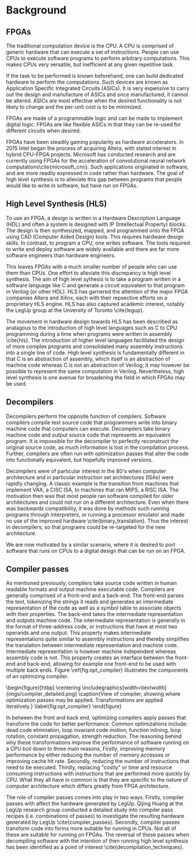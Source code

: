 # Background

## FPGAs

<!--

* Background
    - CPU
    - ASIC
    - FPGA

* Current relevance
    - Intel acquisition
    - Low power (data centres)
    - Neural nets and similar, HW accelerator

-->

The traditional computation device is the CPU.  A CPU is comprised of generic
hardware that can execute a set of instructions.  People can use CPUs to execute
software programs to perform arbitrary computations.  This makes CPUs very
versatile, but inefficient at any given repetitive task.

If the task to be performed is known beforehand, one can build dedicated
hardware to perform the computations.  Such devices are known as Application
Specific Integrated Circuits (ASICs).  It is very expensive to carry out the
design and manufacture of ASICs and once manufactured, it cannot be altered.
ASICs are most effective when the desired functionality is not likely to change
and the per-unit cost is to be minimized.

FPGAs are made of a programmable logic and can be made to implement digital
logic.  FPGAs are like flexible ASICs in that they can be re-used for different
circuits when desired.

FPGAs have been steadily gaining popularity as hardware accelerators.  In 2015
Intel began the process of acquiring Altera, with stated interest in hybrid
CPU-FPGA projects.  Microsoft has conducted research and are currently using
FPGAs for the acceleration of convolutional neural network
computations\cite{microsoft_cnn}.  Such applications originated in software, and are
more readily expressed in code rather than hardware.  The goal of high level
synthesis is to alleviate this gap between programs that people would like to
write in software, but have run on FPGAs.

## High Level Synthesis (HLS)

<!--

* analogy C vs assembly, role of compiler
* fewer hardware engineers than software engineers
* proprietary and academic (open source)

-->

To use an FPGA, a design is written in a Hardware Description Language (HDL) and
often a system is designed with IP (Intellectual Property) blocks.  The design
is then synthesized, mapped, and programmed onto the FPGA using CAD (Computer
Aided Design) tools.  This requires hardware design skills.  In contrast, to
program a CPU, one writes software.  The tools required to write and deploy
software are widely available and there are far more software engineers than
hardware engineers.

This leaves FPGAs with a much smaller number of people who can use them than
CPUs.  One effort to alleviate this discrepancy is high level synthesis.  The
aim of high level sythesis is to take a program written in a software language
like C and generate a circuit equivalent to that program in Verilog (or other
HDL).  HLS has garnered the attention of the major FPGA companies Altera and
Xilinx, each with their repsective efforts on a proprietary HLS engine. HLS has
also captured academic interest, notably the LegUp group at the Unversity of
Toronto \cite{legup}.

The movement in hardware design towards HLS has been described as analagous to
the introduction of high level languages such as C to CPU programming during a
time when programs were written in assembly \cite{hls}.  The introduction of higher
level languages facilitated the design of more complex programs and consolidated
many assembly instructions into a single line of code.  High level synthesis is
fundamentally different in that C is an abstraction of assembly, which itself is
an abstraction of machine code whereas C is not an abstraction of Verilog; it
may however be possible to represent the same computation in Verilog.
Nevertheless, high level synthesis is one avenue for broadening the field in
which FPGAs may be used.

## Decompilers

<!--

* used to be motivated by rapidly changing CPU architecture, ISAs

-->

Decompilers perform the opposite function of compilers.  Software compilers
compile text source code that programmers write into binary machine code that
computers can execute.  Decompilers take binary machine code and output source
code that represents an equivalent program.  It is impossible for the decompiler
to perfectly reconstruct the original source code, as much information is lost
in the compilation process.  Further, compilers are often run with optimization
passes that alter the code into functionally equivalent, but hopefully improved
versions.

Decompilers were of particular interest in the 80's when computer architecture
and in particular instruction set architectures (ISAs) were rapidly changing.  A
classic example is the transition from machines that implement VAX, a CISC ISA,
to machines that ran MIPS, a RISC ISA.  The motivation then was that most people
ran software compiled for older architectures and could not run on a  different
architecture.  Even when there was backwards compatibility, it was done by
methods such running programs through interpreters, or running a processor
emulator and made no use of the improved hardware \cite{binary_translation}.  Thus
the interest in decompilers, so that programs could be re-targeted for the new
architecture.

We are now motivated by a similar scenario, where it is desired to port software
that runs on CPUs to a digital design that can be run on an FPGA.

## Compiler passes

<!--

* interested for 2 reasons
    - source to hardware
    - from decompiled vs source
* modular design is how legup works

-->

As mentioned previously, compilers take source code written in human readable
formats and output machine executable code.  Compilers are generally comprised
of a front-end and a back-end.  The front-end parses the text, tokenizing the
strings it reads and generates an intermediate representation of the code as
well as a symbol table to associate objects with their properties.  The back-end
takes the intermediate representation and outputs machine code.  The
intermediate representation is generally in the format of three-address code, or
instructions that have at most two operands and one output.  This property makes
intermediate representations quite similar to assembly instructions and thereby
simplifies the translation between intermediate representation and machine code.
Intermediate representation is however machine independent whereas assembly code
is not.  This property creates an interface between the front-end and back-end,
allowing for example one front-end to be used with multiple back ends.  Figure
\ref{fig:opt_compiler} illustrates the components of an optimizing compiler.

\begin{figure}[htbp]
\centering
    \includegraphics[width=\textwidth]{imgs/compiler_detailed.png}
    \caption{View of compiler, showing where optimization passes may be applied.  Transformations are applied iteratively.}
    \label{fig:opt_compiler}
\end{figure}

In between the front and back end, optimizing compilers apply passes that
transform the code for better performance.  Common optimizations include: dead
code elimination, loop invariant code motion, function inlining, loop rotation,
constant propagation, strength reduction.  The reasoning behind why these
transformations improve the performance of software running on a CPU boil down
to three main reasons,  Firstly, improving memory performance by either reducing
the number of memory accesses or improving cache hit rate.  Secondly,  reducing
the number of instructions that need to be executed.  Thirdly, replacing
"costly" or time and resource consuming instructions with instructions that are
performed more quickly by CPU.  What they all have in common is that they are
specific to the nature of computer architecture which differs greatly from FPGA
architecture.

The role of compiler passes comes into play in two ways.  Firstly, compiler
passes with affect the hardware generated by LegUp.  Qijing Huang at the LegUp
research group conducted a detailed study into compiler pass recipes (i.e.
combinations of passes) to investigate the resulting hardware generated by LegUp
\cite{compiler_passes}.  Secondly, compiler passes transform code into forms more
suitable for running in CPUs.  Not all of these are suitable for running on
FPGAs.  The reversal of these passes when decompiling software with the
intention of then running high level synthesis has been identified as a point of
interest \cite{decompilation_techniques}.
